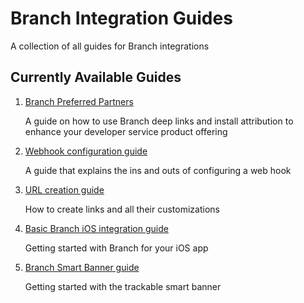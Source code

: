 Branch Integration Guides
=========================

A collection of all guides for Branch integrations

## Currently Available Guides
1. [Branch Preferred Partners](https://github.com/BranchMetrics/Branch-Integration-Guides/blob/master/bpp-guide.md)

    A guide on how to use Branch deep links and install attribution to enhance your developer service product offering

1. [Webhook configuration guide](https://github.com/BranchMetrics/Branch-Integration-Guides/blob/master/webhook-guide.md)

    A guide that explains the ins and outs of configuring a web hook

1. [URL creation guide](https://github.com/BranchMetrics/Branch-Integration-Guides/blob/master/url-creation-guide.md)

    How to create links and all their customizations

1. [Basic Branch iOS integration guide](https://github.com/BranchMetrics/Branch-Integration-Guides/blob/master/ios_quickstart.md)

    Getting started with Branch for your iOS app
    
1. [Branch Smart Banner guide](https://github.com/BranchMetrics/Branch-Integration-Guides/blob/master/smart_banner_guide.md)

    Getting started with the trackable smart banner
